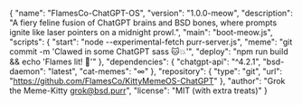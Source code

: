 {
  "name": "FlamesCo-ChatGPT-OS",
  "version": "1.0.0-meow",
  "description": "A fiery feline fusion of ChatGPT brains and BSD bones, where prompts ignite like laser pointers on a midnight prowl.",
  "main": "boot-meow.js",
  "scripts": {
    "start": "node --experimental-fetch purr-server.js",
    "meme": "git commit -m 'Clawed in some ChatGPT sass 🐱💥'",
    "deploy": "npm run build && echo 'Flames lit! 🚀'"
  },
  "dependencies": {
    "chatgpt-api": "^4.2.1",
    "bsd-daemon": "latest",
    "cat-memes": "∞"
  },
  "repository": {
    "type": "git",
    "url": "https://github.com/FlamesCo/KittyMemeOS-ChatGPT"
  },
  "author": "Grok the Meme-Kitty <grok@bsd.purr>",
  "license": "MIT (with extra treats)"
}
